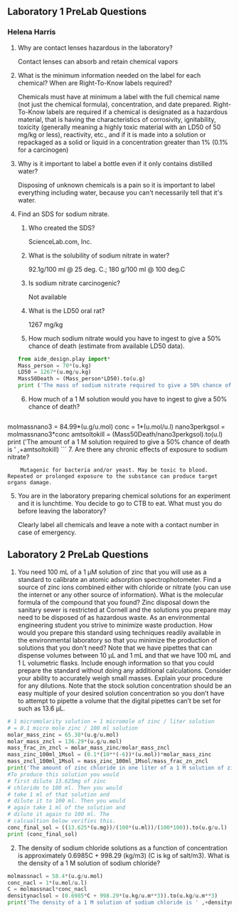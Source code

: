## Laboratory 1 PreLab Questions
### Helena Harris

1. Why are contact lenses hazardous in the laboratory?

    Contact lenses can absorb and retain chemical vapors

2. What is the minimum information needed on the label for each chemical? When are Right-To-Know labels required?

    Chemicals must have at minimum a label with the full chemical name (not just the chemical formula), concentration, and date prepared. Right-To-Know labels are required if a chemical is designated as a hazardous material, that is having the characteristics of corrosivity, ignitability, toxicity (generally meaning a highly toxic material with an LD50 of 50 mg/kg or less), reactivity, etc., and if it is made into a solution or repackaged as a solid or liquid in a concentration greater than 1% (0.1% for a carcinogen)

3. Why is it important to label a bottle even if it only contains distilled water?

    Disposing of unknown chemicals is a pain so it is important to label everything including water, because you can't necessarily tell that it's water.

4. Find an SDS for sodium nitrate.
    1. Who created the SDS?

        ScienceLab.com, Inc.

    2. What is the solubility of sodium nitrate in water?

        92.1g/100 ml @ 25 deg. C.; 180 g/100 ml @ 100 deg.C

    3. Is sodium nitrate carcinogenic?

        Not available

    4. What is the LD50 oral rat?

        1267 mg/kg

    5. How much sodium nitrate would you have to ingest to give a 50% chance of death (estimate from available LD50 data).
    ```python
    from aide_design.play import*
    Mass_person = 70*(u.kg)
    LD50 = 1267*(u.mg/u.kg)
    Mass50Death = (Mass_person*LD50).to(u.g)
    print ('The mass of sodium nitrate required to give a 50% chance of death is ' ,+Mass50Death)
    ```
    6. How much of a 1 M solution would you have to ingest to give a 50% chance of death?
    ```python
molmassnano3 = 84.99*(u.g/u.mol)
conc = 1*(u.mol/u.l)
nano3perkgsol = molmassnano3*conc
amtsoltokill = (Mass50Death/nano3perkgsol).to(u.l)
print ('The amount of a 1 M solution required to give a 50% chance of death is ' ,+amtsoltokill)
    ```
    7. Are there any chronic effects of exposure to sodium nitrate?

        Mutagenic for bacteria and/or yeast. May be toxic to blood. Repeated or prolonged exposure to the substance can produce target organs damage.

5. You are in the laboratory preparing chemical solutions for an experiment and it is lunchtime. You decide to go to CTB to eat. What must you do before leaving the laboratory?

    Clearly label all chemicals and leave a note with a contact number in case of emergency.

## Laboratory 2 PreLab Questions

1. You need 100 mL of a 1 µM solution of zinc that you will use as a standard to calibrate an atomic adsorption spectrophotometer. Find a source of zinc ions combined either with chloride or nitrate (you can use the internet or any other source of information). What is the molecular formula of the compound that you found? Zinc disposal down the sanitary sewer is restricted at Cornell and the solutions you prepare may need to be disposed of as hazardous waste. As an environmental engineering student you strive to minimize waste production. How would you prepare this standard using techniques readily available in the environmental laboratory so that you minimize the production of solutions that you don’t need? Note that we have pipettes that can dispense volumes between 10 μL and 1 mL and that we have 100 mL and 1 L volumetric flasks. Include enough information so that you could prepare the standard without doing any additional calculations. Consider your ability to accurately weigh small masses. Explain your procedure for any dilutions. Note that the stock solution concentration should be an easy multiple of your desired solution concentration so you don’t have to attempt to pipette a volume that the digital pipettes can’t be set for such as 13.6 μL.
```Python
# 1 micromolarity solution = 1 micromole of zinc / liter solution
# = 0.1 micro mole zinc / 100 ml solution
molar_mass_zinc = 65.38*(u.g/u.mol)
molar_mass_zncl = 136.29*(u.g/u.mol)
mass_frac_zn_zncl = molar_mass_zinc/molar_mass_zncl
mass_zinc_100ml_1Msol = (0.1*(10**(-6))*(u.mol))*molar_mass_zinc
mass_zncl_100ml_1Msol = mass_zinc_100ml_1Msol/mass_frac_zn_zncl
print('The amount of zinc chloride in one liter of a 1 M solution of zinc would be ',+mass_zncl_100ml_1Msol)
#To produce this solution you would
# first dilute 13.625mg of zinc
# chloride to 100 ml. Then you would
# take 1 ml of that solution and
# dilute it to 100 ml. Then you would
# again take 1 ml of the solution and
# dilute it again to 100 ml. The
# calcualtion below verifies this.
conc_final_sol = ((13.625*(u.mg))/(100*(u.ml))/(100*100)).to(u.g/u.l)
print (conc_final_sol)
```



2. The density of sodium chloride solutions as a function of concentration is approximately 0.6985C + 998.29 (kg/m3) (C is kg of salt/m3). What is the density of a 1 M solution of sodium chloride?

```python
molmassnacl = 58.4*(u.g/u.mol)
conc_nacl = 1*(u.mol/u.l)
C = molmassnacl*conc_nacl
densitynaclsol = (0.6985*C + 998.29*(u.kg/u.m**3)).to(u.kg/u.m**3)
print('The density of a 1 M solution of sodium chloride is ' ,+densitynaclsol)
```
